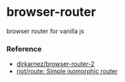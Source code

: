 browser-router
==============
browser router for vanilla js

### Reference
- [dirkarnez/browser-router-2](https://github.com/dirkarnez/browser-router-2)
- [riot/route: Simple isomorphic router](https://github.com/riot/route)
